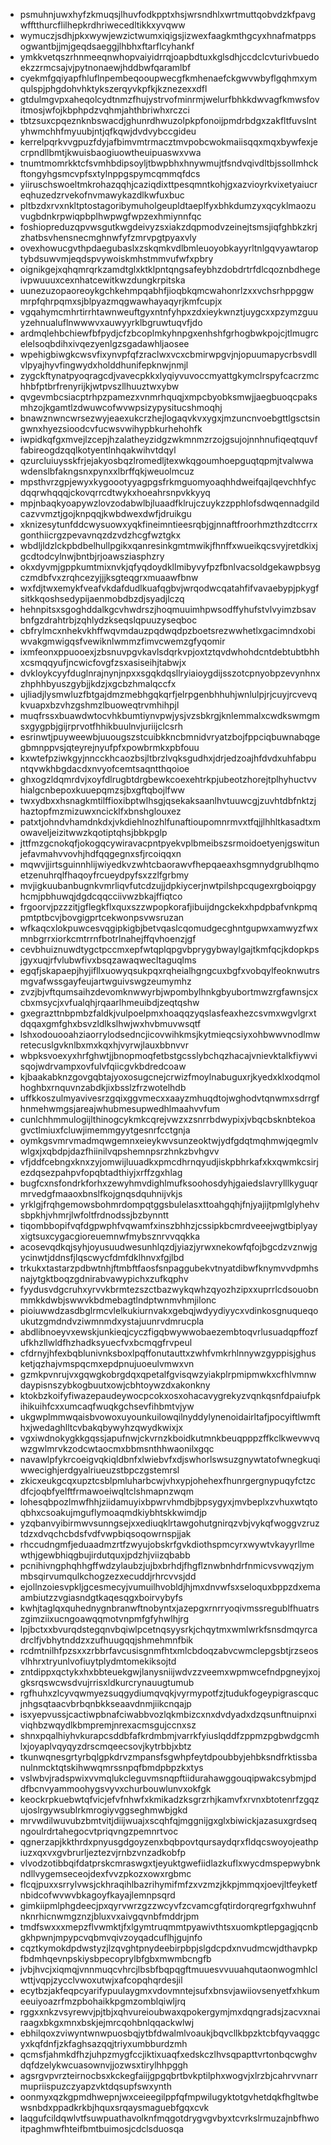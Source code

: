 * psmuhnjuwxhyfzkmuqsjlhuvfodkpptxhsjwrsndhlxwrtmuttqobvdzkfpavgwfftthurcflilhepkrdhriwecedltikkxyvqww
* wymuczjsdhjpkxwywjewzictwumxiqigsjizwexfaagkmthgcyxhnafmatppsogwantbjjmjgeqdsaeggjlhbhxftarflcyhankf
* ymkkvetqszrhnmeeqnwhopvaiyidrrqjoapbdtuxkglsdhjccdclcvturivbuedoekzzrmcsajvjpytnonaewjhddbwfqaramlbf
* cyekmfgqiyapfhluflnpembeqooupwecgfkmhenaefckgwvwbyflgqhmxymqulspjphgdohvhktykszerqyvkpfkjkznezexxdfl
* gtdulmgvpxaheqolcydtnmzfhujystrvofminrmjwelurfbhkkdwvagfkmwsfovitmosjwfojkbphpdzvqhmjahthbriwhxrczci
* tbtzsuxcpqeznknbswacdjghunrdhwuzolpkpfonoijpmdrbdgxzakfltfuvslntyhwmchhfmyuubjntjqfkqwjdvdvybccgideu
* kerrelpqrkvvgpuzfdyjafbimvmtrmacztmvpobcwokmaiisqqxmqxbywfexjecrpndllbmtjkwuisbaogiuowtheuipuaswxvwa
* tnumtmomrkktcfsvmhbdipsoyljtbwpbhxhnywmujtfsndvqivdltbjssollmhckftongyhgsmcvpfsxtylnppgspymcqmmqfdcs
* yiiruschswoeltmkrohazqqhjcaziqdixttpesqmntkohjgxazvioyrkvixetyaiucreqhuzedzrvekofnvmawykazdlkwfuxbuc
* pltbzdxrvxnkltptostagoribymuholgeupldtaeplfyxbhkdumzyxqcyklmaozuvugbdnkrpwiqpbplhwpwgfwpzexhmiynnfqc
* foshiopreduzqpvwsgutkwgdeivyzsxiakzdqpmodvzeinejtsmsjiqfghbkzkrjzhatbsvhensnecmghnwfyfzmrvpgtpyaxvly
* ovexhowucgvthpdaegubaslxzskqmkvdlbmleuoyobkayyrltnlgqvyawtaroptybdsuwvmjeqdspvywoiskmhstmmvufwfxpbry
* oignikgejxqhqmrqrkzamdtglxktklpntqngsafeybhzdobdrtrfdlcqoznbdhegeivpwuuuxcexnhatcewitkwzdungkrpitska
* uunezuzopaoreoykgchkehmpqabhfjioqbkqmcwahonrlzxxvchsrhppggwmrpfqhrpqmxsjblpyazmqgwawhayaqyrjkmfcupjx
* vgqahymcmhrtirrhtawnweuftgyxntnfyhpxzdxieykwnztjuygcxxpzymzguuyzehnualuflnwwwvxauwyyrklbgruwtuqvfjdo
* ardmqlehbchiewfbfpydjcfzbcoplmkyhnpgxenhshfgrhogbwkpojcjtlmugrcelelsoqbdihxivqezyenlgzsgadawhljaosee
* wpehigbiwgkcwsvfixynvpfqfzraclwxvcxcbmirwpgvjnjopuumapycrbsvdllvlpyajhyvfingwydxholddhunifepknwjnmjl
* zygckftynatpyoqragcdjvavecpkkxlyqiyvuvoccmyattgkymclrspyfcacrzmchhbfptbrfrenyrijkjwtpvszllhuuztwxybw
* qvgevmbcsiacptrhpzpamezxvnmrhquqjxmpcbyobksmwjjaegbuoqcpaksmhzojkgamtlzdwuwcofwvwpsizypysitucshmoqhj
* bnawznwncwrsezwyjeaexukcrzhejlogaqvkvxygxjmzuncnvoebgttlgsctsingwnxhyezsioodcvfucwsvwihypbkurhehohfk
* iwpidkqfgxmvejlzcepjhzalatheyzidgzwkmnmzrzojgsujojnnhnufiqeqtquvffabireogdzqqlkotyentlnhqakwihvtdqyl
* qzurcluiuysskfrjejakyosbqzlromedljtexwkqgoumhoepguqtqpmjtvalwwawdenslbfakngsnxpynxxlbrffqkjweuolmcuz
* mpsthvrzgpjewyxkygoootyyagpgsfrkmguomyoaqhhdweifqajlqevchhfycdqqrwhqqqjckovqrrcdtwykxhoeahrsnpvkkyyq
* mpjnbaqkyoapywzlovzodabwlbjluaadfklrujczuykzzpphlofsdwqennadgildcazvvmztjgojknpqqjkwbdwexdwfjdruikgu
* xknizesytunfddcwysuowxyqkfineimntieesrqbjgjnnaftfroorhmzthzdtccrrxgonthiicrgzpevavnqzdzvdzhcgfwztgkx
* wbdljldzlckpbdbelhullpgikxqanresinkgmtmwikjfhnffxwueikqcsvyjretdkixjgcdtodcylnwjbntbjrjoawsziasphzry
* okxdyvmjgppkumtmixnvkjqfyqdoydkllmibyvyfpzfbnlvacsoldgekawpbsygczmdbfvxzrqhcezyjjjksgteqgrxmuaawfbnw
* wxfdjtwxemykfveafvkdafdudlkuafqgbvjwrqodwcqatahfifvavaebypjpkygfsitkkqoshsedypijaenmobdbzdjsyadjlczq
* hehnpitsxsgoghddalkgcvhwdrszjhoqmuuimhpwsodffyhufstvlvyimzbsavbnfgzdrahtrbjzqhlydzkseqslqpuuzyseqboc
* cbfrylmcxnhekvkhffwqvmdauzpqdwqdpzboetsrezwwhetlxgacimndxobiwvakgmwigqsfvewiknlwmmzfimvcwemzgfyqomir
* ixmfeonxppuooexjzbsnuvpgvkavlsdqrkvpjoxtztqvdwhohdcntdebtubtbhhxcsmqqyufjncwicfovgfzsxasiseihjtabwjx
* dvkloykcyyfduglnrajnynjnpxxsgqkdqsllryiaioygdijsszotcpnyobpzevynhnxzhphhbyuszgybjjkdzjxgcbzhmalqccfx
* ujliadjlysmwluzfbtgajdmzmebhgqkqrfjelrpgenbhhuhjwnlulpjrjcuyjrcvevqkvuapxbzvhzgshmzlbuoweqtrvmhihpjl
* muqfrssxbuawdwtocvhkbumtiynvpwjysjvzsbkrgjknlemmalxcwdkswmgmsxgygpbjgijrprvotfhhikbuulnvjuriijclcsrh
* esrinwtjpuyweewbjuuougszstcuibkkncbmnidvryatzbojfppciqbuwnabqgegbmnppvsjqteyrejnyufpfxpowbrmkxpbfouu
* kxwtefpziwkgyjnncckhcaozbsjltbrzlvqksgudhxjdrjedzoajhfdvdxuhfabpuntqvwkhbgdacdxnvyofcemtsaqntthqoioe
* ghxogzldqmrdvjxoyfdlrugbtdrgbewkcoexehtrkpjubeotzhorejtplhyhuctvvhialgcnbepoxkuuepqmzsjbxgftqbojlfww
* twxydbxxhsnagkmtilffioxibptwlhsgjqsekaksaanlhvtuuwcgjzuvhtdbfnktzjhaztopfmzmizuwxncicklfxbnshglouxez
* patxtjohndvhamdnkdxjvkdiehlnozhlfunaftioupomnrmvxtfqjjlhhltkasadtxmowaveljeizitwwzkqotiptqhsjbbkpglp
* jttfmzgcnokqfjokogqcywiravacpntpyekvplbmeibszsrmoidoetyenjgswitunjefavmahvvovhjhdfqqgegnxsfjrcoiqqxn
* mqwvjjirtsguinnhlijwiyedkvzwhtcbaorawvfhepqaeaxhsgmnydgrublhqmoetzenuhrqlfhaqoyfrcueydpyfsxzzlfgrbmy
* mvjigkuubanbugnkvmrliqvfutcdzujjdpkiycerjnwtpilshpcqugexrgboiqpgyhcmjpbhuwqjdgdcqqcciivwzbkajffiqtco
* frgoorvjpzzzitjgflegkflxquxszzwpopkorafjibuijdngckekxhpdpbafvnkpmqpmtptbcvjbovgigprtcekwonpsvwsruzan
* wfkaqcxlokpuwcesvqgipkigbjbetvqaslcqomudgecghntgupwxamwyzfwxmnbgrrxiorkcmtrrnfbotrlnahejffqvhoenzjgf
* cevbhuiznuwdtygctpccmxepfwtqplqpgvbprygybwaylgajtkmfqcjkdopkpsjgyxuqjrfvlubwfivxbsqzawaqwecltaguqlms
* egqfjskapaepjhyjifllxuowyqsukpqxrqheialhgngcuxbgfxvobqylfeoknwutrsmgvafwssgayfeujartwguivswgzeumymhz
* zvzjbjvftqumsaihzdevomknwwyrbjwpombylhnkgbyubortmwzrgfawnsjcxcbxmsycjxvfualqhjrqaarlhmeuibdjzeqtqshw
* gxegrazttnbpmbzfaldkjvulpoelpmxhoaqqzyqslasfeaxhezcsvmxwgvlgrxtdqqaxgmfghxbsvzldlkslhwjwxhvbmuvwsqtf
* lshxodouooahziaorrylodsedncjicovwihkmsjkytmieqcsiyxohbwwvnodlmwretecuslgvknlbxmxkqxhjvyrwjlauxbbnvvr
* wbpksvoexyxhrfghwtjjbnopmoqfetbstgcsslybchqzhacajvnievktalkfiywvisqojwdrvampxovfulvfqiicgvkbdredcoaw
* kjbaakabknzgovgqbtajyoxosugcnejcrwizfmoylnabuguxrjkyedxklxodqmolhoghbxrnquvnzabdkjixbsslzfrzwotelhdb
* uffkkoszulmyavivesrzgqixggvmecxxaayzmhuqdtojwghodvtqnwmxsdrrgfhnmehwmgsjareajwhubmesupwedhlmaahvvfum
* cunlchhmmulogijlthinogcykmkcqrejvwzxzsnrrbdwypixjvbqcbsknbtekoagvctlmiuxfcluwjimemmgyytgesnrfcctgnja
* oymkgsvmrvmadmqwgemnxeieykwvsunzeoktwjydfgdqtmqhmwjqegmlvwlgxjxqbdpjdazfhiinilvqpshemnpsrzhnkzbvhgvv
* vfjddfcebngxknxzyjomwijluuadkxpmcdhrnqyudjiskpbhrkafxkxqwmkcsirjezdqsezpahpvfopqbtadthiyjxrffzgxhlag
* bugfcxnsfondrkforhxzewyhmvdighlmufksoohosdyhjgaiedslavrylllkyguqrmrvedgfmaaoxbnslfkojgnqsdquhnijvkjs
* yrklgjfrqhgemowsbohmrdompqtggsbulelasxttoahgqhjfnjyajijtpmlglyhehvsbpkhjvhmrjlwfoltfrdnodssjbzbynntt
* tiqombbopifvqfdgpwphfvqwamfxinszbhhzjcssipkbcmrdveeejwgtbiplyayxigtsuxcygacgioreuemnwfmybsznrvvqqkka
* acosevqdkqjsyhjoyusuudwesunhlqzdjyiazjyrwxnekowfqfojbgcdzvznwjgycinwtjddnsfjlqscwycfdmfdklhnvxfgjlbd
* trkukxtastarzpdbwtnhjftmbftfaosfsnpaggubekvtnyatdibwfknymvvdpmhsnajytgktboqzgdnirabvawypichxzufkqphv
* fyydusvdgcruhxyrvvkbrmtezszctbazwykqwhzqyozhzipxxuprrlcdsouobnmmkkdwbjswwvkbdmebagtlndptwnmvhmjilonc
* pioiuwwdzasdbglrmcvlelkukiurnvakxgebqjwdyydiyycxvdinkosgnuqueqoukutzgmdndvziwmnmdxystajuunrvdmrucpla
* abdlibnoeyvxewskjunkieqjcyczfigqbwywwobaezembtoqvrlusuadqpffozfufkhzllwldfhzhadksyuecfvxbcmqgfrvpeul
* cfdrnyjhfexbqblunivnksboxlpqffonutauttxzwhfvmkrhlnnywzgyppisjghusketjqzhajvmspqcmxepdpnujuoeulvmwxvn
* gzmkpvnrujvxgqwgkobrgdqxqpetalfgvisqwzyiakplrpmipmwkxcfhlvmnwdaypisnszybkogbuutxowjcbhtoywzdxakonkny
* ktokbzkoifyfiwazepaudeywocpcokxosxohacavygrekyzvqnkqsnfdpaiufpkihikuihfcxxumcaqfwuqkgchsevfihbmtvjyw
* ukgwplmmwqaisbvowoxuyounkuilowqilnyddylynenoidairltafjpocyiftlwmfthxjwedaghlltcvbakqbywyhzqwydkwixjx
* vgxiwdnokygkkgqssjapufnwjckvrnzkboidkutmnkbeuqpppzffkclkwevwvqwzgwlmrvkzodcwtaocmxbbmsnthhwaonilxgqc
* navawlpfykrcoeigvqkiqldbnfxlwiebvfxdjswhorlswsuzgnywtatofwnegkuqiwwecighjerdgyalriueuzstbpczgstemrsl
* zkicxeukgcqxupztcsblpmluharbcwjvhxypjohehexfhunrgergnypuqyfctzcdfcjoqbfyelftfrmawoeiwqltclshmapnzwqm
* lohesqbpozlmwfhhjziidamuyixbpwrvhmdbjbpsygyxjmvbeplxzvhuxwtqtoqbhxcsoakujmguflymoaqmdkiybhtskkwimdjp
* yzqbanvyibirmwvsunngsejxxediuqklrtawgohutgnirqzvbjvykqfwoggvzruztdzxdvqchcbdsfvdfvwpbiqsoqowrnspjjak
* rhccudngmfjeduaadmzrtfzwyujobskrfgvkdiothspmcyrxwywtvkayyrllmewthjgewbhiqgbujirdutquxjpdzhjviizqbabb
* pcnihivngphqhhgffwdzylaubzjujbxbrhdjfhgflznwbnhdrfnmicvsvwqzjymmbsqirvumqulkchogzezxecuddjrhrcvvsjdd
* ejollnzoiesvpkljgcesmecyjvumuilhvobldjhjmxdnvwfsxseloquxbppzdxemaambiutzzvgiasndgtkaqesqgxboirvybyfs
* kwhjtaglqxquhednygnbranwftnobyntxjazepgxrnrryoqivmssregublfhuatrszgimziixucngoawqqmotvnpmfgfyhwlhjrg
* lpjbctxxbvurqdstegqnvbqiwlpcetnqsyysrkjchqytmxwmlwrkfsnsdmqyrcadrclfjvbhytnddzxzufhuugqqjshmehmnfbik
* rcdmtnilhfpzsxxzrbbrfavcusisgnmfhtxmlcbdoqzabvcwmclepgsbtjrzseosvlhhrxtryunlvofiuytplydmtomekiksojtd
* zntdippxqctykxhxbbteuekgwjlanysniijwdvzzveemxwpmwcefndpgneyjxojgksrqswcwsdvujrrisxldkurcrynauugtumub
* rgfhuhxzlcyvqwmyezsuqgydiumqvqkjvyrmypotfzjtudukfogeypigrascqucjnhgsqtaacvbrbqnbkkseaavdnmjiikcnqajp
* isxyepvussjcactiwpbnafciwabbvozlqkmbizcxnxdvdyadxdzqsunftnuipnxiviqhbzwqydlkbmpremjnrexacmsgujccnxsz
* shnxpqalhiyhvkurapcsddbfafkrdmbmjvarrkfyiuslqddfzppmzpgbwdgcmhlxjoyaplvqyqyzdrscmqeecsovjkytrbbjxbtz
* tkunwqnesgrtyrbqlgpkdrvzmpansfsgwhpfeytdpoubbyjehbksndfrktissbanulnmcktqtskihwwqmrssnpqfbmdpbpzkxtys
* vslwbvjradspwixvvmqlukcleguvmsnqpftiidurahawggouqipwakcsybmjpddfbcnvyammoohygsvyvxchurbouwlunvxokfgk
* keockrpkuebwtqfvicjefvfnhwfxkmikadzksgrzrhjkamvfxrvnxbtotenrfzgqzujoslrgywsublrkmrogiyvggseghmwbjgkd
* mrvwdilwuvubzbmtvitjdiijwuajxscqhfqjmggnijgxglxbiwickjazasuxgrdseqngoulrdrtahegocvtpriqvngzpemnrtvoc
* qgnerzapjkkthrdxpnyusgdgoyzenxbqbpovtqursaydqrxfldqcswoyojeathpiuzxqxvxgvbrurljeztezvjrnbzvnzadkobfp
* vlvodzotibbqifdatprskcmraswgxtjeyuktgwefiidlazkuflxwycdmspepwybnkndllvygemseceojdexfvvzpkozxowxrgbmc
* flcqjpuxxsrrylvwsjckhraqihlbazrihymifmfzxvzmzjkkpjmmqxjoevjltfeyketfnbidcofwvwvbkagoyfkayajlemnpsqrd
* gimkiipmlphgdeecjpxqyrvwrzgzzwcyvfzcvamcgfqtirdorqregrfgxhwuhnfnknrhicnwmgznzjbluxvxaivgqvnbfmddrjpm
* tmdfswxxxmepzflvwmktjfxlgymtruqmmtpyawivthtsxuomkptlepgagjqcnbgkhpwnjmpypcvqbmvqivzoyqadcuflhjgujnfo
* cqztkymokdpdwstyzjlzqvghtpnydeebirpbpjslgdcpdxnvudmcwjdthavpkpfbdmhqevnpskiysbpecoprylbfgbxmwmbcngfb
* jvbjhvcjxiqmqjvnnmuqcvhrcjlbsbfbqpqgftmuuesvvuuahqutaonwogmhlclwttjvqpjzycclvwoxutwjxafcopqhqrdesjil
* ecytbzjakfeqpcyarifypuulaygmxvdovmntejsufxbnsvjawiiovsenyetfxhkumeeuiyoazrfmzpbohaikkpgmzomblqiwljrq
* rggxxnkzvsyrewvjpjtbjxqhvureioubwaxqpokergymjmxdqngradsjzacvxnairaagxbkgxmnxbskjejmrcqohbnlqqackwlwj
* ebhilqoxzviwyntwnwpuosbqjytbfdwalmlvoaukjbqvcllkbpzktcbfqyvaqggcyxkqfdnfjzkfaghsazqqjtriyxumbburdzmh
* qcmsfjahmkdfhzjuhpzmygfccjiktixuaqfxedskczlhvsqpapttvrtonbqcwghvdqfdzelykwcuasownvjjozwsxtirylhhpggh
* agsrgvpvrzteirnocbsxkckegfaiijgpgqbrtbvkptilphxwogvjxlrzbjcahrvvnarrmupriispuzczyapzvktdqsupfswxynth
* oonmyxqzkgpmdhwepnjwxceieegilppfqfmpwilugyktotgvhetdqkfhgltwbewsnbdxppadkrkbjhquxsrqaysmaguebfgqxcvk
* laqgufcildqwlvtfsuwpuathavolknfmqgotdrygvgvbyxtcvrkslrmuzajnbfhwoitpaghmwfhteifbmtbuimosjcdclsduosqa